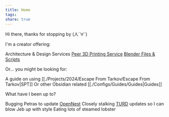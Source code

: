 ```yaml
---
title: Home
tags: 
share: true
---
```

Hi there, thanks for stopping by (人´∀\`)


I'm a creator offering:

Architecture & Design Services 
[Peer 3D Printing Service](bit.ly/45WKQSC) 
[Blender Files & Scripts](https://30salt.gumroad.com/) 


Or... you might be looking for:

A guide on using [[./Projects/2024/Escape From Tarkov/Escape From Tarkov|SPT]] 
Or other Obsidian related [[./Configs/Guides/Guides|Guides]] 


What have I been up to?

Bugging Petras to update [OpenNest](https://discourse.mcneel.com/t/opennest-for-rhino8-plugin-update/183261/33?u=yifu_ding)
Closely stalking [TURD](https://forum.kerbalspaceprogram.com/topic/174188-112x-textures-unlimited-recolour-depot/) updates so I can blow Jeb up with style
Eating lots of steamed lobster